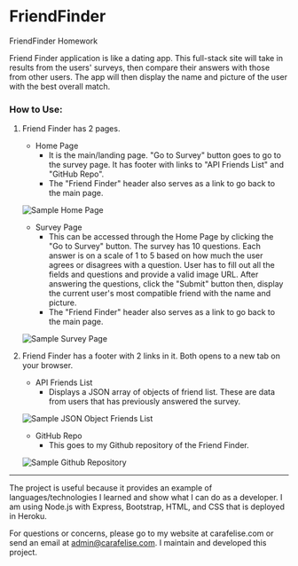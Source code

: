 # FriendFinder
FriendFinder Homework

Friend Finder application is like a dating app. This full-stack site will take in results from the users' surveys, then compare their answers with those from other users. The app will then display the name and picture of the user with the best overall match.

### How to Use:
1. Friend Finder has 2 pages.
    - Home Page
        * It is the main/landing page. "Go to Survey" button goes to go to the survey page. It has footer with links to "API Friends List" and "GitHub Repo".
        * The "Friend Finder" header also serves as a link to go back to the main page.

    ![Sample Home Page](https://res.cloudinary.com/hherymxgl/image/upload/v1554064418/home.png)

    - Survey Page
        * This can be accessed through the Home Page by clicking the "Go to Survey" button. The survey has 10 questions. Each answer is on a scale of 1 to 5 based on how much the user agrees or disagrees with a question. User has to fill out all the fields and questions and provide a valid image URL. After answering the questions, click the "Submit" button then, display the current user's most compatible friend with the name and picture.
        * The "Friend Finder" header also serves as a link to go back to the main page.

    ![Sample Survey Page](https://res.cloudinary.com/hherymxgl/image/upload/v1554064419/survey.png)
        
2. Friend Finder has a footer with 2 links in it. Both opens to a new tab on your browser.
    - API Friends List
        * Displays a JSON array of objects of friend list. These are data from users that has previously answered the survey.

    ![Sample JSON Object Friends List](https://res.cloudinary.com/hherymxgl/image/upload/v1554064418/json.png)

    - GitHub Repo
        * This goes to my Github repository of the Friend Finder.

    ![Sample Github Repository](https://res.cloudinary.com/hherymxgl/image/upload/v1554064419/repo.png)


- - -

The project is useful because it provides an example of languages/technologies I learned and show what I can do as a developer. I am using Node.js with Express, Bootstrap, HTML, and CSS that is deployed in Heroku.

For questions or concerns, please go to my website at carafelise.com or send an email at admin@carafelise.com. I maintain and developed this project.